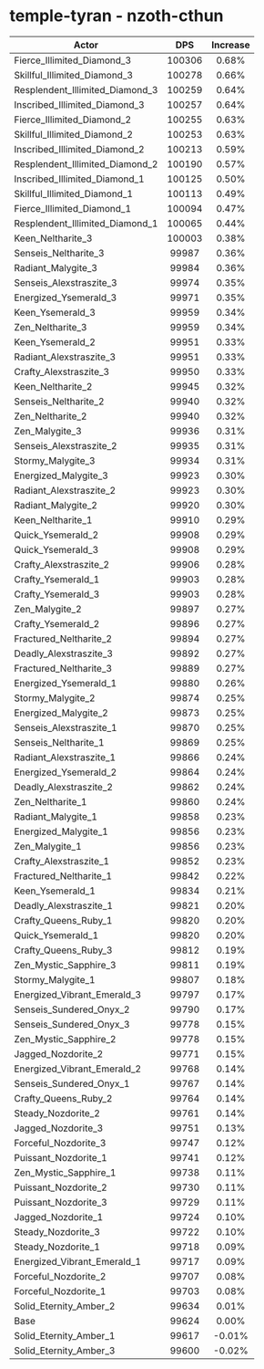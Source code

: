 # temple-tyran - nzoth-cthun
| Actor | DPS | Increase |
|---|:---:|:---:|
|Fierce_Illimited_Diamond_3|100306|0.68%|
|Skillful_Illimited_Diamond_3|100278|0.66%|
|Resplendent_Illimited_Diamond_3|100259|0.64%|
|Inscribed_Illimited_Diamond_3|100257|0.64%|
|Fierce_Illimited_Diamond_2|100255|0.63%|
|Skillful_Illimited_Diamond_2|100253|0.63%|
|Inscribed_Illimited_Diamond_2|100213|0.59%|
|Resplendent_Illimited_Diamond_2|100190|0.57%|
|Inscribed_Illimited_Diamond_1|100125|0.50%|
|Skillful_Illimited_Diamond_1|100113|0.49%|
|Fierce_Illimited_Diamond_1|100094|0.47%|
|Resplendent_Illimited_Diamond_1|100065|0.44%|
|Keen_Neltharite_3|100003|0.38%|
|Senseis_Neltharite_3|99987|0.36%|
|Radiant_Malygite_3|99984|0.36%|
|Senseis_Alexstraszite_3|99974|0.35%|
|Energized_Ysemerald_3|99971|0.35%|
|Keen_Ysemerald_3|99959|0.34%|
|Zen_Neltharite_3|99959|0.34%|
|Keen_Ysemerald_2|99951|0.33%|
|Radiant_Alexstraszite_3|99951|0.33%|
|Crafty_Alexstraszite_3|99950|0.33%|
|Keen_Neltharite_2|99945|0.32%|
|Senseis_Neltharite_2|99940|0.32%|
|Zen_Neltharite_2|99940|0.32%|
|Zen_Malygite_3|99936|0.31%|
|Senseis_Alexstraszite_2|99935|0.31%|
|Stormy_Malygite_3|99934|0.31%|
|Energized_Malygite_3|99923|0.30%|
|Radiant_Alexstraszite_2|99923|0.30%|
|Radiant_Malygite_2|99920|0.30%|
|Keen_Neltharite_1|99910|0.29%|
|Quick_Ysemerald_2|99908|0.29%|
|Quick_Ysemerald_3|99908|0.29%|
|Crafty_Alexstraszite_2|99906|0.28%|
|Crafty_Ysemerald_1|99903|0.28%|
|Crafty_Ysemerald_3|99903|0.28%|
|Zen_Malygite_2|99897|0.27%|
|Crafty_Ysemerald_2|99896|0.27%|
|Fractured_Neltharite_2|99894|0.27%|
|Deadly_Alexstraszite_3|99892|0.27%|
|Fractured_Neltharite_3|99889|0.27%|
|Energized_Ysemerald_1|99880|0.26%|
|Stormy_Malygite_2|99874|0.25%|
|Energized_Malygite_2|99873|0.25%|
|Senseis_Alexstraszite_1|99870|0.25%|
|Senseis_Neltharite_1|99869|0.25%|
|Radiant_Alexstraszite_1|99866|0.24%|
|Energized_Ysemerald_2|99864|0.24%|
|Deadly_Alexstraszite_2|99862|0.24%|
|Zen_Neltharite_1|99860|0.24%|
|Radiant_Malygite_1|99858|0.23%|
|Energized_Malygite_1|99856|0.23%|
|Zen_Malygite_1|99856|0.23%|
|Crafty_Alexstraszite_1|99852|0.23%|
|Fractured_Neltharite_1|99842|0.22%|
|Keen_Ysemerald_1|99834|0.21%|
|Deadly_Alexstraszite_1|99821|0.20%|
|Crafty_Queens_Ruby_1|99820|0.20%|
|Quick_Ysemerald_1|99820|0.20%|
|Crafty_Queens_Ruby_3|99812|0.19%|
|Zen_Mystic_Sapphire_3|99811|0.19%|
|Stormy_Malygite_1|99807|0.18%|
|Energized_Vibrant_Emerald_3|99797|0.17%|
|Senseis_Sundered_Onyx_2|99790|0.17%|
|Senseis_Sundered_Onyx_3|99778|0.15%|
|Zen_Mystic_Sapphire_2|99778|0.15%|
|Jagged_Nozdorite_2|99771|0.15%|
|Energized_Vibrant_Emerald_2|99768|0.14%|
|Senseis_Sundered_Onyx_1|99767|0.14%|
|Crafty_Queens_Ruby_2|99764|0.14%|
|Steady_Nozdorite_2|99761|0.14%|
|Jagged_Nozdorite_3|99751|0.13%|
|Forceful_Nozdorite_3|99747|0.12%|
|Puissant_Nozdorite_1|99741|0.12%|
|Zen_Mystic_Sapphire_1|99738|0.11%|
|Puissant_Nozdorite_2|99730|0.11%|
|Puissant_Nozdorite_3|99729|0.11%|
|Jagged_Nozdorite_1|99724|0.10%|
|Steady_Nozdorite_3|99722|0.10%|
|Steady_Nozdorite_1|99718|0.09%|
|Energized_Vibrant_Emerald_1|99717|0.09%|
|Forceful_Nozdorite_2|99707|0.08%|
|Forceful_Nozdorite_1|99703|0.08%|
|Solid_Eternity_Amber_2|99634|0.01%|
|Base|99624|0.00%|
|Solid_Eternity_Amber_1|99617|-0.01%|
|Solid_Eternity_Amber_3|99600|-0.02%|
